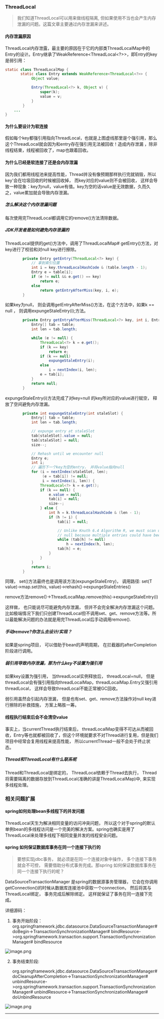 ###   ThreadLocal
>我们知道ThreadLocal可以用来做线程隔离, 但如果使用不当也会产生内存泄漏的问题。这篇文章主要通过内存泄漏来讲述。

####    内存泄漏原因

ThreadLocal内存泄露，最主要的原因在于它的内部类ThreadLocalMap中的Entry的设计。Entry继承了WeakReference<ThreadLocal<?>>，即Entry的key是弱引用：

```java
static class ThreadLocalMap {
	   static class Entry extends WeakReference<ThreadLocal<?>> {
            Object value;

            Entry(ThreadLocal<?> k, Object v) {
                super(k);
                value = v;
            }
        }
    ...
}
```
####    为什么要设计为软连接
假如每个key都强引用指向ThreadLocal，也就是上图虚线那里是个强引用，那么这个ThreadLocal就会因为和entry存在强引用无法被回收！造成内存泄漏 ，除非线程结束，线程被回收了，map也跟着回收。

####    为什么已经是软连接了还是会内存泄漏
因为我们都用线程池来提高性能，Thread并没有像预期那样执行完就销毁，所以key'会在垃圾回收的时候被回收掉， 而key对应的value则不会被回收， 这样会导致一种现象：key为null，value有值。key为空的话value是无效数据，久而久之，value累加就会导致内存泄漏。

#####    怎么解决这个内存泄漏问题

每次使用完ThreadLocal都调用它的remove()方法清除数据。

#####    JDK开发者是如何避免内存泄漏的

ThreadLocal提供的get()方法中，调用了ThreadLocalMap# getEntry()方法，对key进行了校验和对null key进行擦除。

```java
        private Entry getEntry(ThreadLocal<?> key) {
        	// 拿到索引位置
            int i = key.threadLocalHashCode & (table.length - 1);
            Entry e = table[i];
            if (e != null && e.get() == key)
                return e;
            else
                return getEntryAfterMiss(key, i, e);
        }
```

如果key为null， 则会调用getEntryAfterMiss()方法，在这个方法中，如果k == null ， 则调用expungeStaleEntry(i);方法。

```java
        private Entry getEntryAfterMiss(ThreadLocal<?> key, int i, Entry e) {
            Entry[] tab = table;
            int len = tab.length;

            while (e != null) {
                ThreadLocal<?> k = e.get();
                if (k == key)
                    return e;
                if (k == null)
                    expungeStaleEntry(i);
                else
                    i = nextIndex(i, len);
                e = tab[i];
            }
            return null;
        }
```

expungeStaleEntry(i)方法完成了对key=null 的key所对应的value进行赋空， 释放了空间避免内存泄漏。

```java
        private int expungeStaleEntry(int staleSlot) {
            Entry[] tab = table;
            int len = tab.length;

            // expunge entry at staleSlot
            tab[staleSlot].value = null;
            tab[staleSlot] = null;
            size--;

            // Rehash until we encounter null
            Entry e;
            int i;
            // 遍历下一个key为空的entry， 并将value指向null
            for (i = nextIndex(staleSlot, len);
                 (e = tab[i]) != null;
                 i = nextIndex(i, len)) {
                ThreadLocal<?> k = e.get();
                if (k == null) {
                    e.value = null;
                    tab[i] = null;
                    size--;
                } else {
                    int h = k.threadLocalHashCode & (len - 1);
                    if (h != i) {
                        tab[i] = null;

                        // Unlike Knuth 6.4 Algorithm R, we must scan until
                        // null because multiple entries could have been stale.
                        while (tab[h] != null)
                            h = nextIndex(h, len);
                        tab[h] = e;
                    }
                }
            }
            return i;
        }
```

同理， set()方法最终也是调用该方法(expungeStaleEntry)， 调用路径: set(T value)->map.set(this, value)->rehash()->expungeStaleEntries()

remove方法remove()->ThreadLocalMap.remove(this)->expungeStaleEntry(i)



这样做， 也只能说尽可能避免内存泄漏， 但并不会完全解决内存泄漏这个问题。比如极端情况下我们只创建ThreadLocal但不调用set、get、remove方法等。所以最能解决问题的办法就是用完ThreadLocal后手动调用remove().

#####    手动remove?你怎么去设计/实现？

如果是spring项目， 可以借助于bean的声明周期， 在拦截器的afterCompletion阶段进行调用。

#####    弱引用导致内存泄漏，那为什么key不设置为强引用

如果key设置为强引用， 当threadLocal实例释放后， threadLocal=null， 但是threadLocal会有强引用指向threadLocalMap，threadLocalMap.Entry又强引用threadLocal， 这样会导致threadLocal不能正常被GC回收。

弱引用虽然会引起内存泄漏， 但是也有set、get、remove方法操作对null key进行擦除的补救措施， 方案上略胜一筹。

####    线程执行结束后会不会清空value

事实上，当currentThread执行结束后， threadLocalMap变得不可达从而被回收，Entry等也就都被回收了，但这个环境就要求不对Thread进行复用，但是我们项目中经常会复用线程来提高性能， 所以currentThread一般不会处于终止状态。

#####    Thread和ThreadLocal有什么联系呢

Thread和ThreadLocal是绑定的， ThreadLocal依赖于Thread去执行， Thread将需要隔离的数据存放到ThreadLocal(准确的讲是ThreadLocalMap)中, 来实现多线程处理。

###   相关问题扩展

####    spring如何处理bean多线程下的并发问题

ThreadLocal天生为解决相同变量的访问冲突问题， 所以这个对于spring的默认单例bean的多线程访问是一个完美的解决方案。spring也确实是用了ThreadLocal来处理多线程下相同变量并发的线程安全问题。

####    spring 如何保证数据库事务在同一个连接下执行的

> 要想实现jdbc事务， 就必须是在同一个连接对象中操作， 多个连接下事务就会不可控， 需要借助分布式事务完成。那spring 如何保证数据库事务在同一个连接下执行的呢？

DataSourceTransactionManager 是spring的数据源事务管理器， 它会在你调用getConnection()的时候从数据库连接池中获取一个connection， 然后将其与ThreadLocal绑定， 事务完成后解除绑定。 这样就保证了事务在同一连接下完成。

详细源码：

1. 事务开始阶段：org.springframework.jdbc.datasource.DataSourceTransactionManager# doBegin->TransactionSynchronizationManager# bindResource->org.springframework.transaction.support.TransactionSynchronizationManager# bindResource

![image.png](https://user-gold-cdn.xitu.io/2019/12/3/16ecad233adb105f?w=784&h=242&f=png&s=81952)

2. 事务结束阶段:

   org.springframework.jdbc.datasource.DataSourceTransactionManager# doCleanupAfterCompletion->TransactionSynchronizationManager# unbindResource->org.springframework.transaction.support.TransactionSynchronizationManager# unbindResource->TransactionSynchronizationManager# doUnbindResource

![image.png](https://user-gold-cdn.xitu.io/2019/12/3/16ecad20f5f4eccf?w=782&h=277&f=png&s=78470)


---


